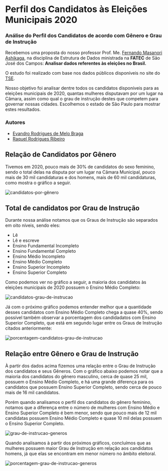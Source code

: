 # Perfil dos Candidatos às Eleições Municipais 2020

### Análise do Perfil dos Candidatos de acordo com Gênero e Grau de Instrução

Recebemos uma proposta do nosso professor Prof. Me. [Fernando Masanori Ashikaga](https://github.com/fmasanori), na disciplina de Estrutura de Dados ministrada na **FATEC** de São José dos Campos: **Analisar dados referentes às eleições no Brasil.**

O estudo foi realizado com base nos dados públicos disponíveis no site do [TSE](https://www.tse.jus.br/eleicoes/estatisticas/repositorio-de-dados-eleitorais-1/repositorio-de-dados-eleitorais). 

Nosso objetivo foi analisar dentre todos os candidatos disponíveis para as eleições municipais de 2020, quantas mulheres disputavam por um lugar na Câmara, assim como qual o grau de instrução destes que competem para governar nossas cidades. Escolhemos o estado de São Paulo para mostrar estes resultados.

### Autores
- [Evandro Rodrigues de Melo Braga](https://github.com/EvandroRBR)
- [Raquel Rodrigues Ribeiro](https://github.com/raquelribeiro2)

## Relação de Candidatos por Gênero

Tivemos em 2020, pouco mais de 30% de candidatos do sexo feminino, sendo o total delas na disputa por um lugar na Câmara Municipal, pouco mais de 30 mil candidaturas e dos homens, mais de 60 mil candidaturas, como mostra o gráfico a seguir.

![candidatos-por-gênero](https://user-images.githubusercontent.com/57918707/101111689-764ed880-35ba-11eb-888d-7af598982ea3.png)


## Total de candidatos por Grau de Instrução

Durante nossa análise notamos que os Graus de Instrução são separados em oito níveis, sendo eles:

- Lê
- Lê e escreve
- Ensino Fundamental Incompleto
- Ensino Fundamental Completo
- Ensino Médio Incompleto
- Ensino Médio Completo
- Ensino Superior Incompleto
- Ensino Superior Completo

Como podemos ver no gráfico a seguir, a maioria dos candidatos às eleições municipais de 2020 possuem o Ensino Médio Completo:

![candidatos-grau-de-instrucao](https://user-images.githubusercontent.com/57918707/101269386-2d7b5900-374d-11eb-9ebe-497fdc4c9ba0.png)


Já com o próximo gráfico podemos entender melhor que a quantidade desses candidatos com Ensino Médio Completo chega a quase 40%, sendo possível também observar a porcentagem dos candidadatos com Ensino Superior Completo, que está em segundo lugar entre os Graus de Instrução citados anteriormente:

![porcentagem-candidatos-grau-de-instrucao](https://user-images.githubusercontent.com/57918707/101269240-a24d9380-374b-11eb-8a68-879063cb7504.png)


## Relação entre Gênero e Grau de Instrução

À partir dos dados acima fizemos uma relação entre o Grau de Instrução dos candidatos e seus Gêneros. Com o gráfico abaixo podemos notar que a maioria dos candidatos do gênero masculino, cerca de quase 25 mil, possuem o Ensino Médio Completo, e há uma grande diferença para os candidatos que possuem Ensino Superior Completo, sendo cerca de pouco mais de 16 mil candidatos.

Porém quando analisamos o perfil dos candidatos do gênero feminino, notamos que a diferença entre o número de mulheres com Ensino Médio e Ensino Superior Completo é bem menor, sendo que pouco mais de 12 mil candidatas possuem Ensino Médio Completo e quase 10 mil delas possuem o Ensino Superior Completo.

![grau-de-instrucao-generos](https://user-images.githubusercontent.com/57918707/101269530-77187380-374e-11eb-8f86-374e0e15f228.png)

Quando analisamos à partir dos próximos gráficos, concluímos que as mulheres possuem maior Grau de Instrução em relação aos candidatos homens, já que elas se encontram em menor número no âmbito eleitoral.

![porcentagem-grau-de-instrucao-generos](https://user-images.githubusercontent.com/57918707/101269560-c52d7700-374e-11eb-871a-a1fa62fcb894.png)


